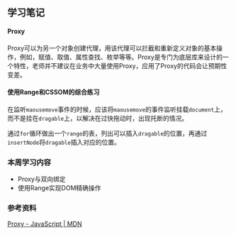 ## 学习笔记

#### Proxy

Proxy可以为另一个对象创建代理，用该代理可以拦截和重新定义对象的基本操作，例如，赋值、取值、属性查找、枚举等等。Proxy是专门为底层库来设计的一个特性，老师并不建议在业务中大量使用Proxy，应用了Proxy的代码会让预期性变差。

#### 使用Range和CSSOM的综合练习

在监听`maousemove`事件的时候，应该将`maousemove`的事件监听挂载`document`上，而不是挂在`dragable`上，以解决在过快拖动时，出现托断的情况。

通过`for`循环做出一个`range`的表，列出可以插入`dragable`的位置，再通过`insertNode`将`dragable`插入对应的位置。

### 本周学习内容

* Proxy与双向绑定
* 使用Range实现DOM精确操作

### 参考资料

[Proxy - JavaScript | MDN](https://developer.mozilla.org/en-US/docs/Web/JavaScript/Reference/Global_Objects/Proxy)

